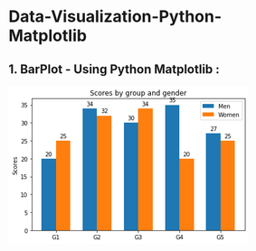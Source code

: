 # Data-Visualization-Python-Matplotlib

## 1. BarPlot - Using Python Matplotlib : 

![Image of BarPlot](https://github.com/nemishzalavadiya/Data-Visualization-Python-Matplotlib/blob/master/Bar_Plot/Demo_1/BarPlot_Matplotlib.png)
